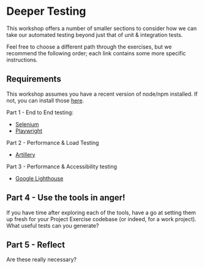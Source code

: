 # Deeper Testing

This workshop offers a number of smaller sections to consider how we can take our automated testing beyond just that of unit & integration tests.

Feel free to choose a different path through the exercises, but we recommend the following order; each link contains some more specific instructions.

## Requirements

This workshop assumes you have a recent version of node/npm installed. If not, you can install those [here](https://nodejs.org/en/download/).

Part 1 - End to End testing:
* [Selenium](./e2e-selenium/Readme.md)
* [Playwright](./playwright/Readme.md)

Part 2 - Performance & Load Testing
* [Artillery](./artillery/Readme.md)

Part 3 - Performance & Accessibility testing
* [Google Lighthouse](./lighthouse/Readme.md)

## Part 4 - Use the tools in anger!

If you have time after exploring each of the tools, have a go at setting them up fresh for your Project Exercise codebase (or indeed, for a work project). What useful tests can you generate?

## Part 5 - Reflect

Are these really necessary?